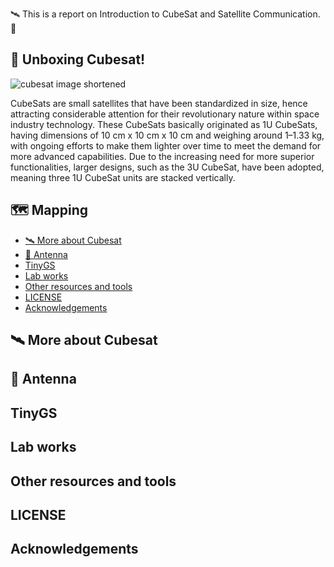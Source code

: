 
🛰️ This is a report on Introduction to CubeSat and Satellite Communication. 📡
## 🎁 Unboxing Cubesat!
![cubesat image shortened](https://github.com/user-attachments/assets/010089f9-3cf1-4272-8012-e810ffe9565f)

CubeSats are small satellites that have been standardized in size, hence attracting considerable attention for their revolutionary nature within space industry technology. These CubeSats basically originated as 1U CubeSats, having dimensions of 10 cm x 10 cm x 10 cm and weighing around 1–1.33 kg, with ongoing efforts to make them lighter over time to meet the demand for more advanced capabilities. Due to the increasing need for more superior functionalities, larger designs, such as the 3U CubeSat, have been adopted, meaning three 1U CubeSat units are stacked vertically.

## 🗺 Mapping
 - [🛰 More about Cubesat ](#moreaboutcubesat)
 - [📡 Antenna](#antenna)
 - [ TinyGS](#tinygs)
 - [ Lab works](#labworks)
 - [ Other resources and tools](#otherresourcesandtools)
 - [ LICENSE](#license)
 - [ Acknowledgements](#acknowledgements)


## 🛰 More about Cubesat
## 📡 Antenna
## TinyGS
## Lab works
## Other resources and tools
## LICENSE
## Acknowledgements
